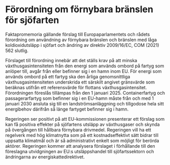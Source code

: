 # Förordning om förnybara bränslen för sjöfarten

Faktapromemoria gällande förslag till Europaparlamentets och rådets förordning om användning av förnybara bränslen och bränslen med låga koldioxidutsläpp i sjöfart och ändring av direktiv 2009/16/EC, COM (2021\) 562 slutlig.

Förslaget till förordning innebär att det ställs krav på att minska växthusgasintensiteten från den energi som används ombord på fartyg som anlöper till, avgår från eller befinner sig i en hamn inom EU. För energi som används ombord på ett fartyg ska den årliga genomsnittliga växthusgasintensiteten underskrida ett särskilt angivet gränsvärde som beräknas utifrån ett referensvärde för flottans växthusgasintensitet. Förordningen föreslås tillämpas från den 1 januari 2025\. Containerfartyg och passagerarfartyg som befinner sig i en EU\-hamn måste från och med 1 januari 2030 ansluta sig till en landströmsanläggning och tillgodose hela sitt energibehov därifrån så länge fartyget befinner sig i hamn.

Regeringen ser positivt på att EU\-kommissionen presenterar ett förslag som kan få positiva effekter på sjöfartens utsläpp av växthusgaser och skynda på övergången till hållbara förnybara drivmedel. Regeringen vill ha ett regelverk med hög klimatnytta som på ett kostnadseffektivt sätt bidrar till uppsatta klimatmål och är så administrativt enkelt som möjligt för berörda aktörer. Regeringen kommer att analysera förslaget i förhållande till den föreslagna utvidgningen av EU:s utsläppshandel till sjöfartssektorn och ändringarna av energiskattedirektivet.

